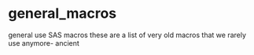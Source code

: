 # general_macros
general use SAS macros
these are a list of very old macros that we rarely use anymore- ancient
